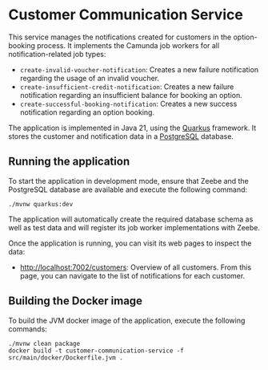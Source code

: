 # Customer Communication Service
This service manages the notifications created for customers in the option-booking process. It implements the Camunda job workers for all notification-related job types:

* `create-invalid-voucher-notification`: Creates a new failure notification regarding the usage of an invalid voucher.
* `create-insufficient-credit-notification`: Creates a new failure notification regarding an insufficient balance for booking an option.
* `create-successful-booking-notification`: Creates a new success notification regarding an option booking.

The application is implemented in Java 21, using the [Quarkus](https://quarkus.io) framework. It stores the customer and notification data in a [PostgreSQL](https://www.postgresql.org/) database.

## Running the application
To start the application in development mode, ensure that Zeebe and the PostgreSQL database are available and execute the following command:

```shell
./mvnw quarkus:dev
```

The application will automatically create the required database schema as well as test data and will register its job worker implementations with Zeebe.

Once the application is running, you can visit its web pages to inspect the data:
* [http://localhost:7002/customers](http://localhost:7002/customers): Overview of all customers. From this page, you can navigate to the list of notifications for each customer.

## Building the Docker image
To build the JVM docker image of the application, execute the following commands:

```shell
./mvnw clean package
docker build -t customer-communication-service -f src/main/docker/Dockerfile.jvm .
```